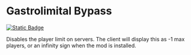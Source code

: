 # Gastrolimital Bypass
<a href="https://raja.rocks/projects/E100P0711A00.html"><img alt="Static Badge" src="https://img.shields.io/badge/raja.rocks-E100P0711A00-lightgray?style=flat-square"></a>

Disables the player limit on servers. The client will display this as -1 max players, or an infinity sign when the mod is installed.
